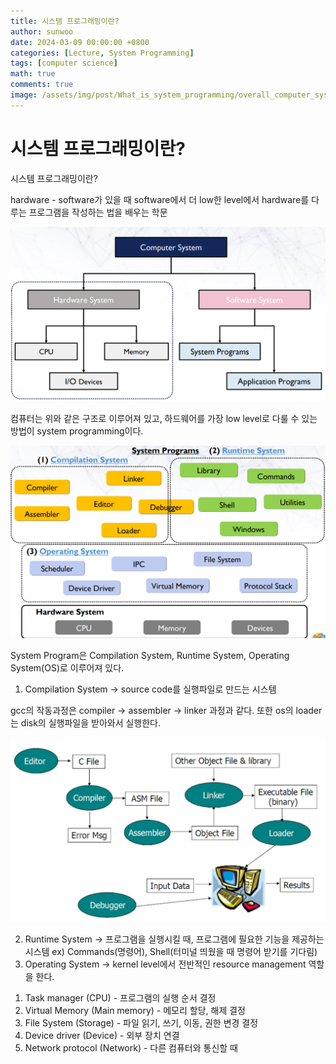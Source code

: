 ```yaml
---
title: 시스템 프로그래밍이란?
author: sunwoo
date: 2024-03-09 00:00:00 +0800
categories: [Lecture, System Programming]
tags: [computer science]
math: true
comments: true
image: /assets/img/post/What_is_system_programming/overall_computer_system.png
---
```


# 시스템 프로그래밍이란?

시스템 프로그래밍이란?

hardware - software가 있을 때 software에서 더 low한 level에서 hardware를 다루는 프로그램을 작성하는 법을 배우는 학문

![overall_computer_system](/assets/img/post/What_is_system_programming/overall_computer_system.png)

컴퓨터는 위와 같은 구조로 이루어져 있고, 하드웨어를 가장 low level로 다룰 수 있는 방법이 system programming이다.

![system_programs](/assets/img/post/What_is_system_programming/system_programs.png)

System Program은 Compilation System, Runtime System, Operating System(OS)로 이루어져 있다.

1. Compilation System
→ source code를 실행파일로 만드는 시스템

gcc의 작동과정은 compiler → assembler → linker 과정과 같다.
또한 os의 loader는 disk의 실행파일을 받아와서 실행한다.
    
![computer_workflow](/assets/img/post/What_is_system_programming/computer_workflow.png)
    
2. Runtime System
→ 프로그램을 실행시킬 때, 프로그램에 필요한 기능을 제공하는 시스템
ex) Commands(명령어), Shell(터미널 띄웠을 때 명령어 받기를 기다림)
3. Operating System
→ kernel level에서 전반적인 resource management 역할을 한다.

1) Task manager (CPU) - 프로그램의 실행 순서 결정
2) Virtual Memory (Main memory) - 메모리 할당, 해제 결정
3) File System (Storage) - 파일 읽기, 쓰기, 이동, 권한 변경 결정
4) Device driver (Device) - 외부 장치 연결
5) Network protocol (Network) - 다른 컴퓨터와 통신할 때
    
<!-- 저작권 이슈 -->
<!-- ![hardware_software_process](/assets/img/post/What_is_system_programming/hardware_software_process.png) -->

